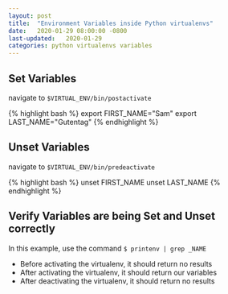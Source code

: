 ```yaml
---
layout: post
title:  "Environment Variables inside Python virtualenvs"
date:   2020-01-29 08:00:00 -0800
last-updated:   2020-01-29
categories: python virtualenvs variables
---
```


## Set Variables

navigate to `$VIRTUAL_ENV/bin/postactivate`

{% highlight bash %}
export FIRST_NAME="Sam"
export LAST_NAME="Gutentag"
{% endhighlight %}

## Unset Variables

navigate to `$VIRTUAL_ENV/bin/predeactivate`

{% highlight bash %}
unset FIRST_NAME
unset LAST_NAME
{% endhighlight %}

## Verify Variables are being Set and Unset correctly

In this example, use the command `$ printenv | grep _NAME`

- Before activating the virtualenv, it should return no results
- After activating the virtualenv, it should return our variables
- After deactivating the virtualenv, it should return no results
